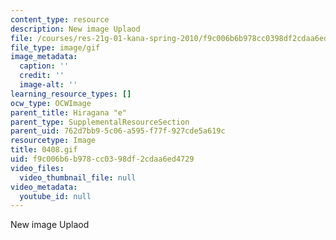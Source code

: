 ```yaml
---
content_type: resource
description: New image Uplaod
file: /courses/res-21g-01-kana-spring-2010/f9c006b6b978cc0398df2cdaa6ed4729_0408.gif
file_type: image/gif
image_metadata:
  caption: ''
  credit: ''
  image-alt: ''
learning_resource_types: []
ocw_type: OCWImage
parent_title: Hiragana "e"
parent_type: SupplementalResourceSection
parent_uid: 762d7bb9-5c06-a595-f77f-927cde5a619c
resourcetype: Image
title: 0408.gif
uid: f9c006b6-b978-cc03-98df-2cdaa6ed4729
video_files:
  video_thumbnail_file: null
video_metadata:
  youtube_id: null
---
```

New image Uplaod

